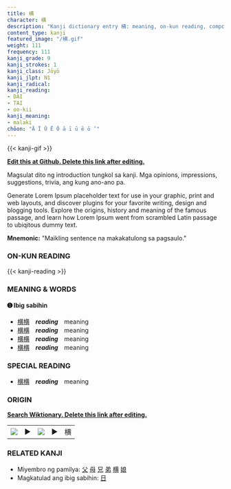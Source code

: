 ```yaml
---
title: 横
character: 横
description: "Kanji dictionary entry 横: meaning, on-kun reading, compounds, origin, related kanji"
content_type: kanji
featured_image: "/横.gif"
weight: 111
frequency: 111
kanji_grade: 9
kanji_strokes: 1
kanji_class: Jōyō
kanji_jlpt: N1
kanji_radical: 
kanji_reading: 
- DAI
- TAI
- oo-kii
kanji_meaning:
- malaki
chōon: "Ā Ī Ū Ē Ō ā ī ū ē ō ’"
---
```

[//]: # (Don't edit the line below. Kanji animated GIF code is automatically generated.)
{{< kanji-gif >}}

[//]: # (Edit below this line.)

**[Edit this at Github. Delete this link after editing.](https://github.com/tim0g/tim/tree/main/content/kanji/横/index.md)**

Magsulat dito ng introduction tungkol sa kanji. Mga opinions, impressions, suggestions, trivia, ang kung ano-ano pa.

Generate Lorem Ipsum placeholder text for use in your graphic, print and web layouts, and discover plugins for your favorite writing, design and blogging tools. Explore the origins, history and meaning of the famous passage, and learn how Lorem Ipsum went from scrambled Latin passage to ubiqitous dummy text.
 
**Mnemonic:** "Maikling sentence na makakatulong sa pagsaulo."

### ON-KUN READING

[//]: # (Don't edit the line below. ON-KUN READING code is automatically generated.)
{{< kanji-reading >}}

### MEANING & WORDS

#### ➊ **Ibig sabihin**
  - [横](../横)[横](../横)　***reading***　meaning
  - [横](../横)[横](../横)　***reading***　meaning
  - [横](../横)[横](../横)　***reading***　meaning
  - [横](../横)[横](../横)　***reading***　meaning

### SPECIAL READING
  - [横](../横)[横](../横)　***reading***　meaning

### ORIGIN

**[Search Wiktionary. Delete this link after editing.](https://wiktionary.org/wiki/横)**
<table class="kanji-table"><tr><td>
<img src="60px-横-bronze.svg.png">
</td><td>▶</td><td>
<img src="60px-横-oracle.svg.png">
</td><td>▶</td>
<td class="kanji-origin">横</td>
</tr></table>

### RELATED KANJI
- Miyembro ng pamilya: [父](../父) [母](../母) [兄](../兄) [弟](../弟) [横](../横) [娘](../娘)
- Magkatulad ang ibig sabihin: [日](../日)
